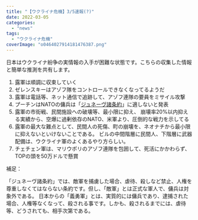 ```yaml
---
title: "【ウクライナ危機】3/5速報(?)"
date: 2022-03-05
categories: 
  - "news"
tags: 
  - "ウクライナ危機"
coverImage: "o0464027914181476387.png"
---
```


日本はウクライナ紛争の実情報の入手が困難な状態です。こちらの収集した情報と簡単な推測を共有します。

1. 露軍は順調に収束していく
2. ゼレンスキーはアゾフ隊をコントロールできなくなってるようだ
3. 露軍は電話等、ネット通信で追跡して、アゾフ連隊の要員をミサイル攻撃
4. プーチンはNATOの傭兵は「[ジュネーヴ諸条約](https://www.mofa.go.jp/mofaj/gaiko/k_jindo/giteisho.html)」に適しないと発表
5. 露軍の市街戦、民間施設への破壊等、最小限に抑え、 崩壊率20%以内抑える実績から、空爆に過剰依存のNATO、米軍より、圧倒的な戦力を示してる
6. 露軍の最大な難点として、民間人の死傷、町の崩壊を、ネオナチから最小限に抑えないといけないことである。 ビルの中間階層に民間人、下階層に武器配備は、ウクライナ軍のよくあるやり方らしい。
7. チェチェン軍は、マリウポリのアゾフ連隊を包囲して、死活にかかわらず、TOPの頭を50万ドルで懸賞

補足：

「ジュネーヴ諸条約」では、敵軍を捕虜した場合、虐待、殺しなど禁止、人権を尊重しなくてはならない条約です。但し、「敵軍」とは正式な軍人で、傭兵は対象外である。 日本からの「義勇軍」とは、実質的には傭兵であり、逮捕された場合、人権等なくなって、殺される事です。しかも、殺されるまでには、虐待等、どうされても、相手次第である。
